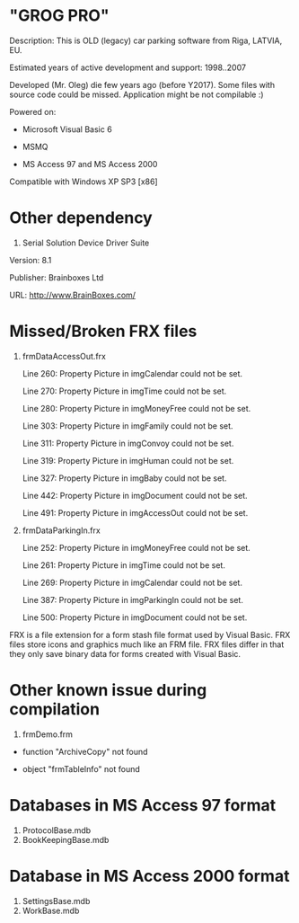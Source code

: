 # "GROG PRO"
Description: This is OLD (legacy) car parking software from Riga, LATVIA, EU. 

Estimated years of active development and support: 1998..2007

Developed (Mr. Oleg) die few years ago (before Y2017). 
Some files with source code could be missed. Application might be not compilable :)


Powered on:

- Microsoft Visual Basic 6

- MSMQ

- MS Access 97 and MS Access 2000


Compatible with Windows XP SP3 [x86] 


# Other dependency

1) Serial Solution Device Driver Suite

Version: 8.1

Publisher: Brainboxes Ltd

URL: http://www.BrainBoxes.com/


# Missed/Broken FRX files


1) frmDataAccessOut.frx

    Line 260: Property Picture in imgCalendar could not be set.
  
    Line 270: Property Picture in imgTime could not be set.
  
    Line 280: Property Picture in imgMoneyFree could not be set.
  
    Line 303: Property Picture in imgFamily could not be set.
  
    Line 311: Property Picture in imgConvoy could not be set.
  
    Line 319: Property Picture in imgHuman could not be set.
  
    Line 327: Property Picture in imgBaby could not be set.
  
    Line 442: Property Picture in imgDocument could not be set.
  
    Line 491: Property Picture in imgAccessOut could not be set.
  

2) frmDataParkingIn.frx

    Line 252: Property Picture in imgMoneyFree could not be set.
  
    Line 261: Property Picture in imgTime could not be set.
  
    Line 269: Property Picture in imgCalendar could not be set.
  
    Line 387: Property Picture in imgParkingIn could not be set.
  
    Line 500: Property Picture in imgDocument could not be set.


FRX is a file extension for a form stash file format used by Visual Basic. 
FRX files store icons and graphics much like an FRM file. 
FRX files differ in that they only save binary data for forms created with Visual Basic.




# Other known issue during compilation

1) frmDemo.frm				

 - function "ArchiveCopy" not found

 - object "frmTableInfo" not found



# Databases in MS Access 97 format

1) ProtocolBase.mdb
2) BookKeepingBase.mdb


# Database in MS Access 2000 format

1) SettingsBase.mdb
2) WorkBase.mdb
